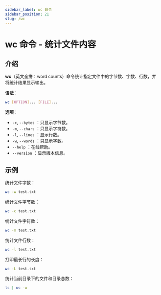 ```yaml
---
sidebar_label: wc 命令
sidebar_position: 21
slug: /wc
---
```


# wc 命令 - 统计文件内容



## 介绍

**wc**（英文全拼：word counts）命令统计指定文件中的字节数、字数、行数，并将统计结果显示输出。

**语法**：

```bash
wc [OPTION]... [FILE]...
```

**选项**：

- `-c`, `--bytes` ：只显示字节数。
- `-m`, `--chars` ：只显示字符数。
- `-l`, `--lines` ：显示行数。
- `-w`, `--words` ：只显示字数。
- `--help` ：在线帮助。
- `--version` ：显示版本信息。



## 示例

统计文件字数：

```bash
wc -w test.txt 
```

统计文件字节数：

```bash
wc -c test.txt 
```

统计文件字符数：

```bash
wc -m test.txt 
```

统计文件行数：

```bash
wc -l test.txt 
```

打印最长行的长度：

```bash
wc -L test.txt
```

统计当前目录下的文件和目录总数：

```bash
ls | wc -w
```

